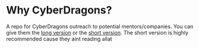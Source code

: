 # Why CyberDragons?
 A repo for CyberDragons outreach to potential mentors/companies. You can give them the [long version](https://github.com/anishgoyal1108/Why-CyberDragons/blob/main/build/Why%20CyberDragons-long.pdf) or the [short version](https://github.com/anishgoyal1108/Why-CyberDragons/blob/main/Why%20CyberDragons.pdf). The short version is highly recommended cause they aint reading allat
